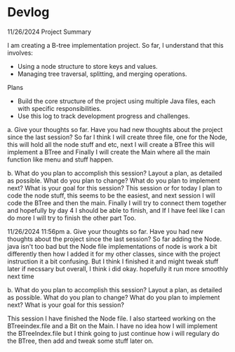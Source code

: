 # Devlog

11/26/2024 Project Summary

I am creating a B-tree implementation project. So far, I understand that this involves:
- Using a node structure to store keys and values.
- Managing tree traversal, splitting, and merging operations.

Plans
- Build the core structure of the project using multiple Java files, each with specific responsibilities.
- Use this log to track development progress and challenges.
  
 a. Give your thoughts so far. Have you had new thoughts about the project since the last session?
So far I think I will create three file, one for the Node, this will hold all the node stuff and etc, next I will create a BTree this will implement a BTree and Finally I will create the Main where all
the main function like menu and stuff happen.
 
 b. What do you plan to accomplish this session? Layout a plan, as detailed as possible. What
 do you plan to change? What do you plan to implement next? What is your goal for this
 session?
This session or for today  I plan to code the node stuff, this seems to be the easiest, and next session I will code the BTree and then the main. Finally I will try to connect them together and hopefully by 
day 4 I should be able to finish, and If I have feel like I can do more I will try to finish the other part Too.

11/26/2024 11:56pm
 a. Give your thoughts so far. Have you had new thoughts about the project since the last session?
So far adding the Node. java isn't too bad but the Node file implementations of node is work a bit differently then how I added it for my other classes, since with the project instruction it a bit confusing. But I think I finished it and might tweak stuff later if necssary but overall, I think i did okay. hopefully it run more smoothly next time 

 b. What do you plan to accomplish this session? Layout a plan, as detailed as possible. What
 do you plan to change? What do you plan to implement next? What is your goal for this
 session?

This session I have finished the Node file. I also starteed working on the BTreeindex.file and a Bit on the Main.  I have no idea how I will implement the BTreeIndex.file but I think going to just continue how i will regulary do the BTree,
then add and tweak some stuff later on. 
